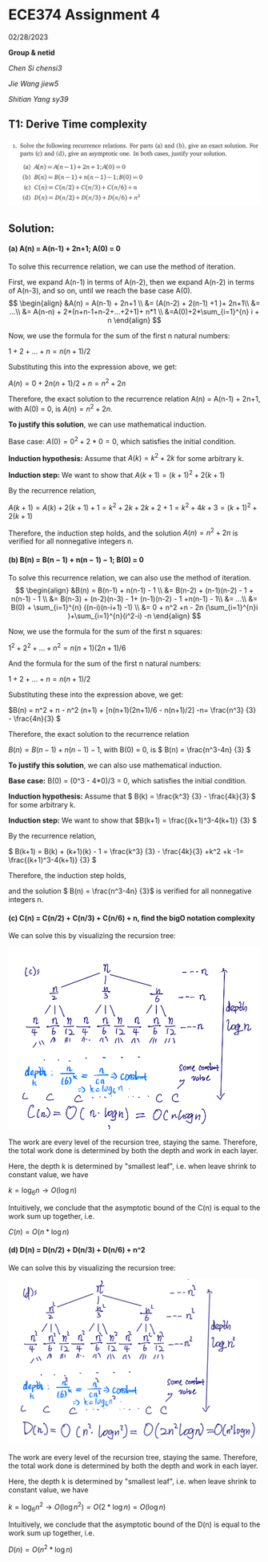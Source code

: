 # ECE374 Assignment 4

02/28/2023

**Group & netid**

*Chen Si         chensi3*

*Jie Wang        jiew5*

*Shitian Yang     sy39*

## T1: Derive Time complexity

![image-20230301210403098](ECE374_Assignment_4_P1.assets/image-20230301210403098.png)

## Solution:

#### (a) A(n) = A(n-1) + 2n+1;  A(0) = 0

To solve this recurrence relation, we can use the method of iteration.

First, we expand A(n-1) in terms of A(n-2), then we expand A(n-2) in terms of A(n-3), and so on, until we reach the base case A(0).
$$
\begin{align}
&A(n) = A(n-1) + 2n+1 \\
&= (A(n-2) + 2(n-1) +1 )+ 2n+1\\ 
&= ...\\ 
&= A(n-n) + 2*(n+n-1+n-2+...+2+1)+ n*1 \\
&=A(0)+2*\sum_{i=1}^{n} i + n
\end{align}
$$



Now, we use the formula for the sum of the first n natural numbers:

$1 + 2 + ... + n = n(n+1)/2$

Substituting this into the expression above, we get:

$A(n) = 0 + 2n(n+1)/2 + n = n^2 + 2n$

Therefore, the exact solution to the recurrence relation A(n) = A(n-1) + 2n+1, with A(0) = 0, is $A(n) = n^2 + 2n.$

**To justify this solution**, we can use mathematical induction.

Base case: $A(0) = 0^2 + 2*0 = 0$, which satisfies the initial condition.

**Induction hypothesis:** Assume that $A(k) = k^2 + 2k$ for some arbitrary k.

**Induction step:** We want to show that $A(k+1) = (k+1)^2 + 2(k+1)$

By the recurrence relation,

$A(k+1) = A(k) + 2(k+1) + 1  = k^2 + 2k + 2k + 2 + 1 = k^2 + 4k + 3 = (k+1)^2 + 2(k+1)$

Therefore, the induction step holds, and the solution $A(n) = n^2 + 2n$ is verified for all nonnegative integers n.

<div STYLE="page-break-after: always;"></div> 

#### (b) B(n) = B(n − 1) + n(n − 1) − 1; B(0) = 0

To solve this recurrence relation, we can also use the method of iteration.
$$
\begin{align}
&B(n) = B(n-1) + n(n-1) - 1 \\
&= B(n-2) + (n-1)(n-2) - 1 + n(n-1) - 1 
\\
&= B(n-3) + (n-2)(n-3) - 1+ (n-1)(n-2) - 1 +n(n-1) - 1\\
&= ...\\
&= B(0) +  \sum_{i=1}^{n} ((n-i)(n-i+1) -1) \\
&= 0 + n^2 +n - 2n (\sum_{i=1}^{n}i  )+\sum_{i=1}^{n}(i^2-i) -n
\end{align}
$$


Now, we use the formula for the sum of the first n squares:

$1^2 + 2^2 + ... + n^2 = n(n+1)(2n+1)/6$

And the formula for the sum of the first n natural numbers:

$1 + 2 + ... + n = n(n+1)/2$

Substituting these into the expression above, we get:

$B(n) = n^2 + n - n^2 (n+1) + [n(n+1)(2n+1)/6 - n(n+1)/2] -n= \frac{n^3} {3} - \frac{4n}{3} $

Therefore, the exact solution to the recurrence relation 

$B(n) = B(n-1) + n(n-1) - 1$, with B(0) = 0, is $ B(n) = \frac{n^3-4n} {3}  $

**To justify this solution**, we can also use mathematical induction.

**Base case:** B(0) = (0^3 -  4*0)/3 = 0, which satisfies the initial condition.

**Induction hypothesis:** Assume that $ B(k) = \frac{k^3} {3} - \frac{4k}{3} $ for some arbitrary k.

**Induction step:** We want to show that $B(k+1) = \frac{(k+1)^3-4(k+1)} {3} $

By the recurrence relation, 

$ B(k+1) = B(k) + (k+1)(k) - 1  = \frac{k^3} {3} - \frac{4k}{3} +k^2 +k -1= \frac{(k+1)^3-4(k+1)} {3} $

Therefore, the induction step holds, 

and the solution $ B(n) = \frac{n^3-4n} {3}$ is verified for all nonnegative integers n.

<div STYLE="page-break-after: always;"></div> 

#### (c) C(n) = C(n/2) + C(n/3) + C(n/6) + n, find the bigO notation complexity

We can solve this by visualizing the recursion tree:

![image-20230301222742057](ECE374_Assignment_4_P1.assets/image-20230301222742057.png)

The work are every level of the recursion tree, staying the same. Therefore, the total work done is determined by both the depth and work in each layer. 

Here, the depth k is determined by "smallest leaf", i.e. when leave shrink to constant value, we have 

$k = \log_{6} n \rightarrow O(\log n)$

Intuitively, we conclude that the asymptotic bound of the C(n) is equal to the work sum up together, i.e.

$C(n) = O(n*\log n)$

<div STYLE="page-break-after: always;"></div> 

#### (d) D(n) = D(n/2) + D(n/3) + D(n/6) + n^2

We can solve this by visualizing the recursion tree:

![image-20230301223019657](ECE374_Assignment_4_P1.assets/image-20230301223019657.png)

The work are every level of the recursion tree, staying the same. Therefore, the total work done is determined by both the depth and work in each layer. 

Here, the depth k is determined by "smallest leaf", i.e. when leave shrink to constant value, we have 

$k = \log_{6} n^2 \rightarrow O(\log n^2) = O(2 *\log n) = O(\log n)$

Intuitively, we conclude that the asymptotic bound of the D(n) is equal to the work sum up together, i.e.

$D(n) = O(n^2*\log n)$


